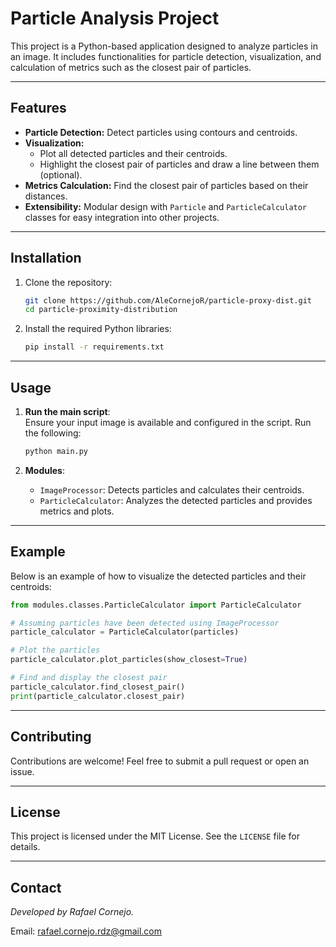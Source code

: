 # Particle Analysis Project

This project is a Python-based application designed to analyze particles in an image. It includes functionalities for particle detection, visualization, and calculation of metrics such as the closest pair of particles.

---

## Features

- **Particle Detection:** Detect particles using contours and centroids.
- **Visualization:** 
  - Plot all detected particles and their centroids.
  - Highlight the closest pair of particles and draw a line between them (optional).
- **Metrics Calculation:** Find the closest pair of particles based on their distances.
- **Extensibility:** Modular design with `Particle` and `ParticleCalculator` classes for easy integration into other projects.

---

## Installation

1. Clone the repository:
   ```bash
   git clone https://github.com/AleCornejoR/particle-proxy-dist.git
   cd particle-proximity-distribution
   ```

2. Install the required Python libraries:
   ```bash
   pip install -r requirements.txt
   ```

---

## Usage

1. **Run the main script**:  
   Ensure your input image is available and configured in the script. Run the following:
   ```bash
   python main.py
   ```

2. **Modules**:  
   - `ImageProcessor`: Detects particles and calculates their centroids.
   - `ParticleCalculator`: Analyzes the detected particles and provides metrics and plots.

---

## Example

Below is an example of how to visualize the detected particles and their centroids:

```python
from modules.classes.ParticleCalculator import ParticleCalculator

# Assuming particles have been detected using ImageProcessor
particle_calculator = ParticleCalculator(particles)

# Plot the particles
particle_calculator.plot_particles(show_closest=True)

# Find and display the closest pair
particle_calculator.find_closest_pair()
print(particle_calculator.closest_pair)
``` 

---

## Contributing

Contributions are welcome! Feel free to submit a pull request or open an issue.

---

## License

This project is licensed under the MIT License. See the `LICENSE` file for details.

---

## Contact

*Developed by Rafael Cornejo.*

Email: rafael.cornejo.rdz@gmail.com
